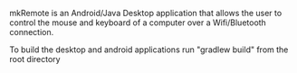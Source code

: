 mkRemote is an Android/Java Desktop application that allows the user to control the mouse and keyboard of a computer
over a Wifi/Bluetooth connection.

To build the desktop and android applications run "gradlew build" from the root directory
